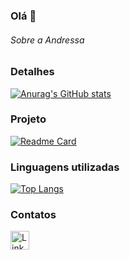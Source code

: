 ### Olá 👋

###### Sobre a Andressa

### Detalhes

[![Anurag's GitHub stats](https://github-readme-stats.vercel.app/api?username=AndressaChristina&show_icons=true&theme=tokyonight)](https://github.com/anuraghazra/github-readme-stats)

### Projeto

[![Readme Card](https://github-readme-stats.vercel.app/api/pin/?username=AndressaChristina&repo=Tik-Tok-Project&theme=tokyonight)](https://github.com/anuraghazra/github-readme-stats)

### Linguagens utilizadas

[![Top Langs](https://github-readme-stats.vercel.app/api/top-langs/?username=AndressaChristina&layout=compact)](https://github.com/anuraghazra/github-readme-stats)

### Contatos

[<img src='https://img.shields.io/badge/LinkedIn-0077B5?style=for-the-badge&logo=linkedin&logoColor=white' alt='Linkedin' height='30'>](https://www.linkedin.com/in/andressachristina/)

<!--
**AndressaChristina/AndressaChristina** is a ✨ _special_ ✨ repository because its `README.md` (this file) appears on your GitHub profile.

Here are some ideas to get you started:

- 🔭 I’m currently working on ...
- 🌱 I’m currently learning ...
- 👯 I’m looking to collaborate on ...
- 🤔 I’m looking for help with ...
- 💬 Ask me about ...
- 📫 How to reach me: ...
- 😄 Pronouns: ...
- ⚡ Fun fact: ...
-->
